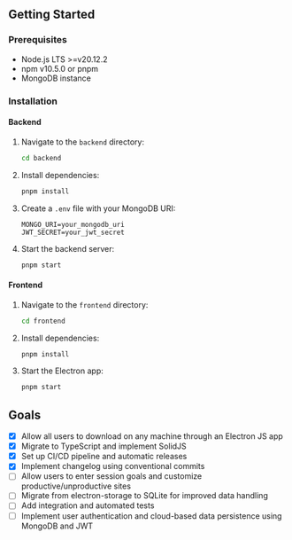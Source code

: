 ## Getting Started

### Prerequisites

- Node.js LTS >=v20.12.2
- npm v10.5.0 or pnpm
- MongoDB instance

### Installation

#### Backend

1. Navigate to the `backend` directory:

   ```bash
   cd backend
   ```

2. Install dependencies:

   ```bash
   pnpm install
   ```

3. Create a `.env` file with your MongoDB URI:

   ```env
   MONGO_URI=your_mongodb_uri
   JWT_SECRET=your_jwt_secret
   ```

4. Start the backend server:
   ```bash
   pnpm start
   ```

#### Frontend

1. Navigate to the `frontend` directory:

   ```bash
   cd frontend
   ```

2. Install dependencies:

   ```bash
   pnpm install
   ```

3. Start the Electron app:
   ```bash
   pnpm start
   ```

## Goals

- [x] Allow all users to download on any machine through an Electron JS app
- [x] Migrate to TypeScript and implement SolidJS
- [x] Set up CI/CD pipeline and automatic releases
- [x] Implement changelog using conventional commits
- [ ] Allow users to enter session goals and customize productive/unproductive sites
- [ ] Migrate from electron-storage to SQLite for improved data handling
- [ ] Add integration and automated tests
- [ ] Implement user authentication and cloud-based data persistence using MongoDB and JWT
